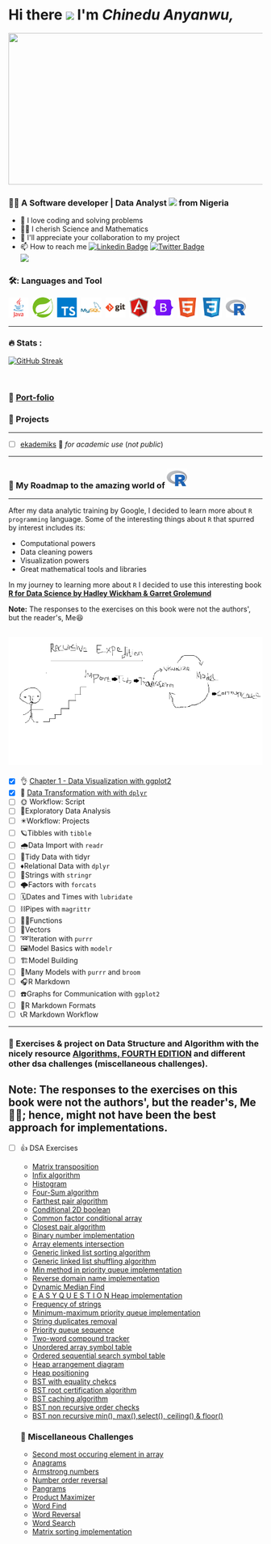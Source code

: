 <h1>
  Hi there
  <img src="https://media.giphy.com/media/hvRJCLFzcasrR4ia7z/giphy.gif" width="30px"/> <span>I'm <em>Chinedu Anyanwu,</em></span>
</h1>


<div align="center">
  <img src="https://media.giphy.com/media/dWesBcTLavkZuG35MI/giphy.gif" width="600" height="300"/>
</div>


### :man_technologist: A Software developer | Data Analyst <img src="https://media.giphy.com/media/WUlplcMpOCEmTGBtBW/giphy.gif" width="30"> from Nigeria
- 👀 I love coding and solving problems
- 🧑‍🎓 I cherish Science and Mathematics
- 💞️ I'll appreciate your collaboration to my project
- 📫 How to reach me [![Linkedin Badge](https://img.shields.io/badge/LinkedIn-blue?style=for-the-badge&logo=linkedin&logoColor=white)](https://www.linkedin.com/in/chinedu-anyanwu-313003236/)  [![Twitter Badge](https://img.shields.io/twitter/url?style=social&url=https%3A%2F%2Fimg.shields.io%2Fbadge%2FTwitter-blue%3Fstyle%3Dfor-the-badge%26logo%3Dtwitter%26logoColor%3Dwhite)](https://twitter.com/_edugreat) <address> <a href="mailto:a_modestgreat@yahoo.com"><img src="https://img.shields.io/badge/Gmail-D14836?style=for-the-badge&logo=gmail&logoColor=white.svg"/></a> 
</address>


### 🛠️: Languages and Tool
<div>
  <img src="https://github.com/devicons/devicon/blob/master/icons/java/java-original-wordmark.svg" title="Java" alt="Java" width="40" height="40"/>&nbsp;
  <img src="https://github.com/devicons/devicon/blob/master/icons/spring/spring-original.svg" title="Spring" alt="Spring" width="40" height="40"/>&nbsp;
  <img src="https://github.com/devicons/devicon/blob/master/icons/typescript/typescript-original.svg" title="TypeScript" alt="TypeScript" width="40" height="40"/>&nbsp;
  <img src="https://github.com/devicons/devicon/blob/master/icons/mysql/mysql-original-wordmark.svg" title="Mysql" alt="Mysql" width="40" height="40"/>&nbsp;
  <img src="https://github.com/devicons/devicon/blob/master/icons/git/git-original-wordmark.svg" title="Git" alt="Git" width="40" height="40"/>&nbsp;
  <img src="https://github.com/devicons/devicon/blob/master/icons/angularjs/angularjs-original.svg" title="Angular" alt="Angular" width="40" height="40"/>&nbsp;
  <img src="https://github.com/devicons/devicon/blob/master/icons/bootstrap/bootstrap-original.svg" title="Bootstrap" alt="Bootstrap" width="40" height="40"/>&nbsp;
  <img src="https://github.com/devicons/devicon/blob/master/icons/html5/html5-original.svg" title="Html" alt="Html" width="40" height="40"/>&nbsp;
  <img src="https://github.com/devicons/devicon/blob/master/icons/css3/css3-original.svg" title="CSS" alt="CSS" width="40" height="40"/>&nbsp;
  <img src="https://github.com/devicons/devicon/blob/master/icons/r/r-original.svg" title="R" alt="R" width="40" height="40"/>&nbsp;
  
 </div>
 
 ---

### :fire: Stats : 
[![GitHub Streak](http://github-readme-streak-stats.herokuapp.com?user=edugreat&theme=dark&background=000000)](https://git.io/streak-stats)

 <div>
  <img src="https://komarev.com/ghpvc/?username=edugreat&style=flat-square&color=blue" alt=""/>
  </div>

  ### 💼 [Port-folio](https://anportfolio.byethost10.com)
 
  
  ### 🏡 Projects
  ---
  - [ ] [ekademiks](https://github.com/edugreat/ekademiks) 📖 _for academic use_ (_not public_)
   
  ---
  
  ### 📘 My Roadmap to the amazing world of <img src="https://github.com/devicons/devicon/blob/master/icons/r/r-original.svg" title="R" alt="R" width="40" height="40"/>&nbsp;
  
  ---
  After my data analytic training by Google, I decided to learn more about ```R programming``` language.
  Some of the interesting things about ```R``` that spurred by interest includes its:
  * Computational powers
  * Data cleaning powers
  * Visualization powers
  * Great mathematical tools and libraries
  
 
 In my journey to learning more about ```R``` I decided to use this interesting book [**R for Data Science by Hadley Wickham & Garret Grolemund**](https://www.amazon.com/Data-Science-Transform-Visualize-Model/dp/1491910399)
 
 **Note:** The responses to the exercises on this book were not the authors', but the reader's, Me😆
 
 ![alt text](https://github.com/edugreat/r-road-map/blob/main/roadmap.png)
 ---
 - [X] 👌 [Chapter 1 - Data Visualization with ggplot2 ](https://github.com/edugreat/r-road-map/blob/main/chapter-one/exercise.pdf)
 - [X] 👜 [Data Transformation with with ``dplyr``](https://github.com/edugreat/r-road-map/blob/main/chapter-three/exercise.pdf)
 - [ ] 🌞 Workflow: Script
 - [ ] 🌝Exploratory Data Analysis
 - [ ] ✴️Workflow: Projects
 - [ ] 🪐Tibbles with ``tibble``
 - [ ] 🌧️Data Import with ``readr``
 - [ ] 🐧Tidy Data with tidyr
 - [ ] ♦️Relational Data with ``dplyr``
 - [ ] 🌳Strings with ``stringr``
 - [ ] 🌩️Factors with ``forcats``
 - [ ] 🗓️Dates and Times with ``lubridate``
 - [ ] ⛓️Pipes with ``magrittr``
 - [ ] 👨‍🏫Functions
 - [ ] 🚡Vectors
 - [ ] ➿Iteration with ``purrr``
 - [ ] 🖼️Model Basics with ``modelr``
 - [ ] 🏗️Model Building
 - [ ] 🧹Many Models with ``purrr`` and ``broom``
 - [ ] 🎧R Markdown
 - [ ] ☎️Graphs for Communication with ``ggplot2``
 - [ ] 🎤R Markdown Formats
 - [ ] 📞R Markdown Workflow
<!---
edugreat/edugreat is a ✨ special ✨ repository because its `README.md` (this file) appears on your GitHub profile.
You can click the Preview link to take a look at your changes.
--->
---
### 🧮 Exercises & project on Data Structure and Algorithm with the nicely resource [**Algorithms, FOURTH EDITION**](https://algs4.cs.princeton.edu/home/) and different other dsa challenges (miscellaneous challenges).
 **Note:** The responses to the exercises on this book were not the authors', but the reader's, Me 👨‍🔬; hence, might not have been the best approach for implementations.
 ---
- [ ] 👍 DSA Exercises 
  
    * [Matrix transposition](https://github.com/edugreat/dsa/blob/master/learning/exercises/MatrixTransposition.java)
    * [Infix  algorithm](https://github.com/edugreat/dsa/blob/master/learning/exercises/InfixExpression.java)
    * [Histogram](https://github.com/edugreat/dsa/blob/master/learning/exercises/Histogram.java)
    * [Four-Sum algorithm](https://github.com/edugreat/dsa/blob/master/learning/src/exercises/FourSumAlgorithm.java)
    * [Farthest pair algorithm](https://github.com/edugreat/dsa/blob/master/learning/exercises/FarthestPair.java)
    * [Conditional 2D boolean](https://github.com/edugreat/dsa/blob/master/learning/exercises/ConditionalTwoDimentionalBoolean.java)
    * [Common factor conditional array](https://github.com/edugreat/dsa/blob/master/learning/exercises/ConditionalCommonFactorMatrix.java)
    * [Closest pair algorithm](https://github.com/edugreat/dsa/blob/master/learning/exercises/ClosestPairs.java)
    * [Binary number implementation](https://github.com/edugreat/dsa/blob/master/learning/exercises/BinaryRepresentation.java)
    * [Array elements intersection](https://github.com/edugreat/dsa/blob/master/learning/exercises/ArrayElementIntersection.java)
    * [Generic linked list sorting algorithm](https://github.com/edugreat/dsa/blob/master/sorting/sorting_exercises/LinkedListSort.java)
    * [Generic linked list shuffling algorithm](https://github.com/edugreat/dsa/blob/master/sorting/sorting_exercises/ShufflingList.java)
    * [Min method in priority queue implementation](https://github.com/edugreat/dsa/blob/master/priority-queue/priority_queue_exercises/AddMinMethod.java)
    * [Reverse domain name implementation](https://github.com/edugreat/dsa/blob/master/priority-queue/priority_queue_exercises/Domain.java)
    * [Dynamic Median Find](https://github.com/edugreat/dsa/blob/master/priority-queue/priority_queue_exercises/DynamicMedianFind.java)
    * [E A S Y Q U E S T I O N Heap implementation](https://github.com/edugreat/dsa/blob/master/priority-queue/priority_queue_exercises/Exercise2.java)
    * [Frequency of strings](https://github.com/edugreat/dsa/blob/master/priority-queue/priority_queue_exercises/Frequency.java)
    * [Minimum-maximum priority queue implementation](https://github.com/edugreat/dsa/blob/master/priority-queue/priority_queue_exercises/MinMaxPQ.java)
    * [String duplicates removal](https://github.com/edugreat/dsa/blob/master/priority-queue/priority_queue_exercises/NoDuplicates.java)
    * [Priority queue sequence](https://github.com/edugreat/dsa/blob/master/priority-queue/priority_queue_exercises/PrioritySequence.java)
    * [Two-word compound tracker](https://github.com/edugreat/dsa/blob/master/priority-queue/priority_queue_exercises/TwoWordCompound.java)
    * [Unordered array symbol table](https://github.com/edugreat/dsa/blob/master/searching/searching/ArrayST.java)
    * [Ordered sequential search symbol table](https://github.com/edugreat/dsa/blob/master/searching/searching/OrderedSequentialSearchST.java)
    * [Heap arrangement diagram](https://github.com/edugreat/dsa/blob/master/priority-queue/priority_queue_exercises/heap_arrangements.txt)
    * [Heap positioning](https://github.com/edugreat/dsa/blob/master/priority-queue/priority_queue_exercises/kthposition.txt)
    * [BST with equality chekcs](https://github.com/edugreat/dsa/tree/master/searching/searching/BSTWITHEQUALITYKEYCHECKS.java)
    * [BST root certification algorithm](https://github.com/edugreat/dsa/tree/master/searching/searching/BSTWITHCERTIFICATION.java)
    * [BST caching algorithm](https://github.com/edugreat/dsa/tree/master/searching/searching/BSTWITHCACHE.java)
    * [BST non recursive order checks](https://github.com/edugreat/dsa/tree/master/searching/searching/BSTWITHORDERCHECK.java)
    * [BST non recursive min(), max(),select(), ceiling() & floor()](https://github.com/edugreat/dsa/tree/master/searching/searching/NonRecursives.java)

    ### 🧮 Miscellaneous Challenges

     * [Second most occuring element in array](https://github.com/edugreat/dsa/blob/master/learning/exercises/SecondMostRepeatedCharacter.java)
     * [Anagrams](https://github.com/edugreat/dsa/blob/master/sorting/miscellaneous/Anagram.java)
     * [Armstrong numbers](https://github.com/edugreat/dsa/blob/master/sorting/miscellaneous/Armstrong_Numbers.java)
     * [Number order reversal](https://github.com/edugreat/dsa/blob/master/sorting/miscellaneous/Number_Reversal.java)
     * [Pangrams](https://github.com/edugreat/dsa/blob/master/sorting/miscellaneous/Pangram.java)
     * [Product Maximizer](https://github.com/edugreat/dsa/blob/master/sorting/miscellaneous/ProductMaximizer.java)
     * [Word Find](https://github.com/edugreat/dsa/blob/master/sorting/miscellaneous/WordFind.java)
     * [Word Reversal](https://github.com/edugreat/dsa/blob/master/sorting/miscellaneous/WordReversal.java)
     * [Word Search](https://github.com/edugreat/dsa/blob/master/sorting/miscellaneous/WordSearch.java)
     * [Matrix sorting implementation](https://github.com/edugreat/dsa/blob/master/priority-queue/priority_queue_exercises/MatrixSort.java)
    
 

